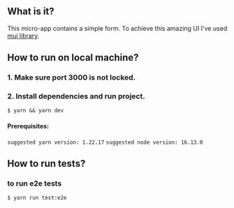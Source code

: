 ## What is it?
This micro-app contains a simple form. To achieve this amazing UI I've used [mui library](https://mui.com/).

## How to run on local machine?

### 1. Make sure port 3000 is not locked.
### 2. Install dependencies and run project.
`$ yarn && yarn dev`

#### Prerequisites:
`suggested yarn version: 1.22.17`
`suggested node version: 16.13.0`

## How to run tests?

### to run e2e tests
`$ yarn run test:e2e`


